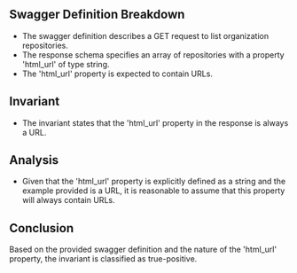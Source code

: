 ## Swagger Definition Breakdown
- The swagger definition describes a GET request to list organization repositories.
- The response schema specifies an array of repositories with a property 'html_url' of type string.
- The 'html_url' property is expected to contain URLs.

## Invariant
- The invariant states that the 'html_url' property in the response is always a URL.

## Analysis
- Given that the 'html_url' property is explicitly defined as a string and the example provided is a URL, it is reasonable to assume that this property will always contain URLs.

## Conclusion
Based on the provided swagger definition and the nature of the 'html_url' property, the invariant is classified as true-positive.
